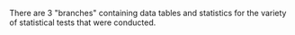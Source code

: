 There are 3 "branches" containing data tables and statistics for the variety of statistical tests that were conducted. 
